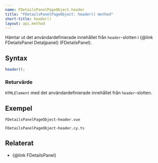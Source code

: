 ```yaml
---
name: FDetailsPanelPageObject.header
title: "FDetailsPanelPageObject: header() method"
short-title: header()
layout: api.method
---
```


Hämtar ut det användardefinierade innehållet från `header`-slotten i {@link FDetailsPanel Detaljpanel} (FDetailsPanel).

## Syntax

```ts nocompile nolint
header();
```

### Returvärde

`HTMLElement` med det användardefinierade innehållet från `header`-slotten.

## Exempel

```import static
FDetailsPanelPageObject-header.vue
```

```import static
FDetailsPanelPageObject-header.cy.ts
```

## Relaterat

- {@link FDetailsPanel}
